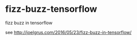 # fizz-buzz-tensorflow

fizz buzz in tensorflow

see http://joelgrus.com/2016/05/23/fizz-buzz-in-tensorflow/

